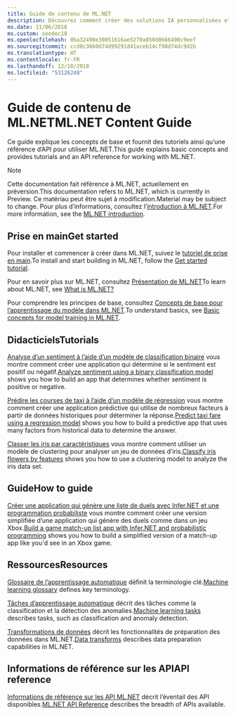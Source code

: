 ```yaml
---
title: Guide de contenu de ML.NET
description: Découvrez comment créer des solutions IA personnalisées et les intégrer à vos applications .NET à l’aide de ML.NET.
ms.date: 11/06/2018
ms.custom: seodec18
ms.openlocfilehash: 0ba32490e30051616ae5270a050d8666490c9eef
ms.sourcegitcommit: ccd8c36b0d74d99291d41aceb14cf98d74dc9d2b
ms.translationtype: HT
ms.contentlocale: fr-FR
ms.lasthandoff: 12/10/2018
ms.locfileid: "53126248"
---
```

# <a name="mlnet-content-guide"></a><span data-ttu-id="b0503-103">Guide de contenu de ML.NET</span><span class="sxs-lookup"><span data-stu-id="b0503-103">ML.NET Content Guide</span></span>

<span data-ttu-id="b0503-104">Ce guide explique les concepts de base et fournit des tutoriels ainsi qu’une référence d’API pour utiliser ML.NET.</span><span class="sxs-lookup"><span data-stu-id="b0503-104">This guide explains basic concepts and provides tutorials and an API reference for working with ML.NET.</span></span>

> [!NOTE]
> <span data-ttu-id="b0503-105">Cette documentation fait référence à ML.NET, actuellement en préversion.</span><span class="sxs-lookup"><span data-stu-id="b0503-105">This documentation refers to ML.NET, which is currently in Preview.</span></span> <span data-ttu-id="b0503-106">Ce matériau peut être sujet à modification.</span><span class="sxs-lookup"><span data-stu-id="b0503-106">Material may be subject to change.</span></span> <span data-ttu-id="b0503-107">Pour plus d’informations, consultez l’[introduction à ML.NET](https://www.microsoft.com/net/learn/apps/machine-learning-and-ai/ml-dotnet).</span><span class="sxs-lookup"><span data-stu-id="b0503-107">For more information, see the [ML.NET introduction](https://www.microsoft.com/net/learn/apps/machine-learning-and-ai/ml-dotnet).</span></span>

## <a name="get-started"></a><span data-ttu-id="b0503-108">Prise en main</span><span class="sxs-lookup"><span data-stu-id="b0503-108">Get started</span></span>

<span data-ttu-id="b0503-109">Pour installer et commencer à créer dans ML.NET, suivez le [tutoriel de prise en main](https://www.microsoft.com/net/learn/machinelearning-ai/ml-dotnet-get-started-tutorial).</span><span class="sxs-lookup"><span data-stu-id="b0503-109">To install and start building in ML.NET, follow the [Get started tutorial](https://www.microsoft.com/net/learn/machinelearning-ai/ml-dotnet-get-started-tutorial).</span></span>

<span data-ttu-id="b0503-110">Pour en savoir plus sur ML.NET, consultez [Présentation de ML.NET](what-is-mldotnet.md)</span><span class="sxs-lookup"><span data-stu-id="b0503-110">To learn about ML.NET, see [What is ML.NET?](what-is-mldotnet.md)</span></span>

<span data-ttu-id="b0503-111">Pour comprendre les principes de base, consultez [Concepts de base pour l’apprentissage du modèle dans ML.NET](basic-concepts-model-training-in-mldotnet.md).</span><span class="sxs-lookup"><span data-stu-id="b0503-111">To understand basics, see [Basic concepts for model training in ML.NET](basic-concepts-model-training-in-mldotnet.md).</span></span>

## <a name="tutorials"></a><span data-ttu-id="b0503-112">Didacticiels</span><span class="sxs-lookup"><span data-stu-id="b0503-112">Tutorials</span></span>

<span data-ttu-id="b0503-113">[Analyse d’un sentiment à l’aide d’un modèle de classification binaire](tutorials/sentiment-analysis.md) vous montre comment créer une application qui détermine si le sentiment est positif ou négatif.</span><span class="sxs-lookup"><span data-stu-id="b0503-113">[Analyze sentiment using a binary classification model](tutorials/sentiment-analysis.md) shows you how to build an app that determines whether sentiment is positive or negative.</span></span>

<span data-ttu-id="b0503-114">[Prédire les courses de taxi à l’aide d’un modèle de régression](tutorials/taxi-fare.md) vous montre comment créer une application prédictive qui utilise de nombreux facteurs à partir de données historiques pour déterminer la réponse.</span><span class="sxs-lookup"><span data-stu-id="b0503-114">[Predict taxi fare using a regression model](tutorials/taxi-fare.md) shows you how to build a predictive app that uses many factors from historical data to determine the answer.</span></span>

<span data-ttu-id="b0503-115">[Classer les iris par caractéristiques](tutorials/iris-clustering.md) vous montre comment utiliser un modèle de clustering pour analyser un jeu de données d’iris.</span><span class="sxs-lookup"><span data-stu-id="b0503-115">[Classify iris flowers by features](tutorials/iris-clustering.md) shows you how to use a clustering model to analyze the iris data set.</span></span> 

## <a name="how-to-guide"></a><span data-ttu-id="b0503-116">Guide</span><span class="sxs-lookup"><span data-stu-id="b0503-116">How to guide</span></span>

<span data-ttu-id="b0503-117">[Créer une application qui génère une liste de duels avec Infer.NET et une programmation probabiliste](how-to-guides/matchup-app-infer-net.md) vous montre comment créer une version simplifiée d’une application qui génère des duels comme dans un jeu Xbox.</span><span class="sxs-lookup"><span data-stu-id="b0503-117">[Build a game match-up list app with Infer.NET and probabilistic programming](how-to-guides/matchup-app-infer-net.md) shows you how to build a simplified version of a match-up app like you'd see in an Xbox game.</span></span>

## <a name="resources"></a><span data-ttu-id="b0503-118">Ressources</span><span class="sxs-lookup"><span data-stu-id="b0503-118">Resources</span></span>

<span data-ttu-id="b0503-119">[Glossaire de l’apprentissage automatique](resources/glossary.md) définit la terminologie clé.</span><span class="sxs-lookup"><span data-stu-id="b0503-119">[Machine learning glossary](resources/glossary.md) defines key terminology.</span></span>

<span data-ttu-id="b0503-120">[Tâches d’apprentissage automatique](resources/tasks.md) décrit des tâches comme la classification et la détection des anomalies.</span><span class="sxs-lookup"><span data-stu-id="b0503-120">[Machine learning tasks](resources/tasks.md) describes tasks, such as classification and anomaly detection.</span></span> 

<span data-ttu-id="b0503-121">[Transformations de données](resources/transforms.md) décrit les fonctionnalités de préparation des données dans ML.NET.</span><span class="sxs-lookup"><span data-stu-id="b0503-121">[Data transforms](resources/transforms.md) describes data preparation capabilities in ML.NET.</span></span>


## <a name="api-reference"></a><span data-ttu-id="b0503-122">Informations de référence sur les API</span><span class="sxs-lookup"><span data-stu-id="b0503-122">API reference</span></span>

<span data-ttu-id="b0503-123">[Informations de référence sur les API ML.NET](https://docs.microsoft.com/dotnet/api/?view=ml-dotnet) décrit l’éventail des API disponibles.</span><span class="sxs-lookup"><span data-stu-id="b0503-123">[ML.NET API Reference](https://docs.microsoft.com/dotnet/api/?view=ml-dotnet) describes the breadth of APIs available.</span></span>
